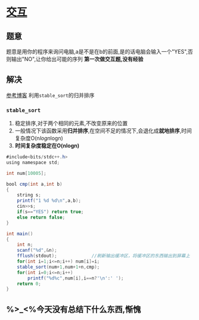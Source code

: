 # [交互](http://codeforces.com/gym/100685/problem/J)
## 题意
题意是用你的程序来询问电脑,a是不是在b的前面,是的话电脑会输入一个"YES",否则输出"NO",让你给出可能的序列
**第一次做交互题,没有经验**
## 解决
[参考博客](http://www.cnblogs.com/flipped/p/5646062.html)
利用```stable_sort```的归并排序
### ```stable_sort```
1. 稳定排序,对于两个相同的元素,不改变原来的位置
2. 一般情况下该函数采用**归并排序**,在空间不足的情况下,会退化成**就地排序**,时间复杂度O(n*logn*logn)
3. **时间复杂度稳定在O(nlogn)**


```java
#include<bits/stdc++.h>
using namespace std;

int num[10005];

bool cmp(int a,int b)
{
    string s;
    printf("1 %d %d\n",a,b);
    cin>>s;
    if(s=="YES") return true;
    else return false;
}

int main()
{
    int n;
    scanf("%d",&n);
    fflush(stdout);             //刷新输出缓冲区，将缓冲区的东西输出到屏幕上
    for(int i=1;i<=n;i++) num[i]=i;
    stable_sort(num+1,num+1+n,cmp);
    for(int i=0;i<=n;i++)
        printf("%d%c",num[i],i==n?'\n':' ');
    return 0;
}

```

## %>_<%今天没有总结下什么东西,惭愧
